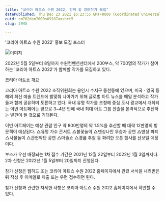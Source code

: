 ```yaml
---
title: "코리아 아트쇼 수원 2022, 함께 할 참여작가 모집"
datePublished: Thu Dec 23 2021 16:23:55 GMT+0000 (Coordinated Universal Time)
cuid: cm702dem7000s09l87uxshct5
slug: 2945

---
```



'코리아 아트쇼 수원 2022' 홍보 모집 포스터

![이미지](https://cdn.hashnode.com/res/hashnode/image/upload/v1739253068877/f4f0b6cc-49aa-4f0e-a6bb-4bc73d9a6057.jpeg)

2022년 5월 5일부터 8일까지 수원컨벤션센터에서 200부스, 약 700명의 작가가 참여하는 '코리아 아트쇼 2022'가 함께할 작가를 모집하고 있다.

코리아 아트쇼 개요

코리아 아트쇼 수원 2022 조직위원회는 용인시 수지구 동천동에 있으며, 미국ㆍ영국 등 해외 최신 예술 트렌드에 발맞춰 나아가기 위해 글로벌 아트 뉴스를 매일 분석하고 작가들과 함께 공유하며 토론하고 있다. 국내 유명 작가를 초청해 중심 도시 광교에서 개최되는 이번 아트페어는 앞으로 3~4년 안에 국내 최대 아트 그룹 진출을 본격적으로 추진하는 발판이 될 것으로 기대된다.

이번 아트페어는 예상 관람 인구 약 800만명의 약 1.5%를 추산할 때 대략 12만명의 방문객이 예상된다. △유명 가수 콘서트 △불꽃놀이 △댄싱나인 우승자 공연 △댄싱 파티 △사물놀이 △관현악단 공연 △마술쇼 △경품 추첨 등 화려한 오픈 행사를 선보일 예정이다.

부스가 우선 배정되는 1차 접수 기간은 2021년 12월 22일부터 2022년 1월 3일까지다. 2차 신청은 2022년 1월 5일부터 20일까지 진행된다.

참가 신청은 웹하드 또는 코리아 아트쇼 수원 2022 홈페이지에서 관련 서식을 내려받은 뒤 작성 후 이메일로 제출 또는 우편 접수하면 된다.

참가 신청과 관련한 자세한 사항은 코리아 아트쇼 수원 2022 홈페이지에서 확인할 수 있다.